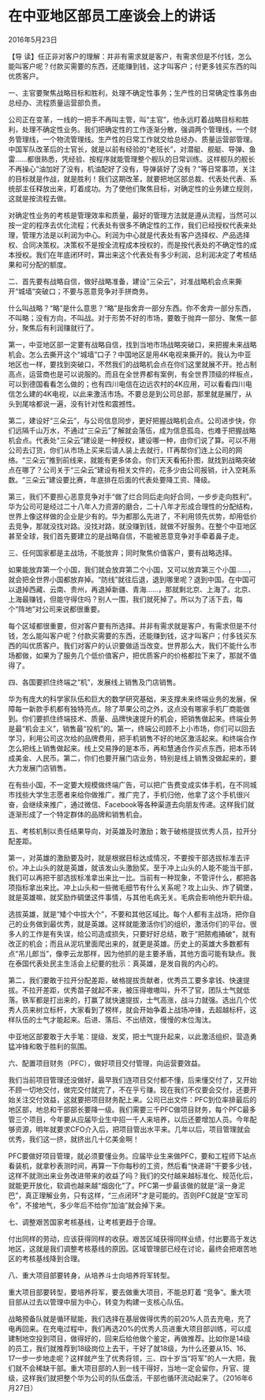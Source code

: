 # 在中亚地区部员工座谈会上的讲话

2016年5月23日

【导 读】任正非对客户的理解：并非有需求就是客户，有需求但是不付钱，怎么能叫客户呢？付款买需要的东西，还能赚到钱，这才叫客户；付更多钱买东西的叫优质客户。

一、主官要聚焦战略目标和胜利，处理不确定性事务；生产性的日常确定性事务由总经办、流程质量运营部负责。

公司正在变革，一线的一把手不再叫主管，叫“主官”，他永远盯着战略目标和胜利，处理不确定性业务。我们把确定性的工作逐渐分散，强调两个管理线，一个财务管理线，一个物流管理线。生产性的日常工作就交给总经办、质量运营部管理。中国军队改革后的士官长，就是以前有经验的“老班长”，对潜艇、舰艇、导弹、鱼雷……都很熟悉，凭经验、按程序就能管理整个舰队的日常训练。这样舰队的舰长不再操心“油加好了没有，机油配好了没有，导弹装好了没有？”等日常事项，关注的目标就是作战，就是胜利！我们这期改革，就要把地区部总裁、代表处代表、系统部主任释放出来，盯着成功。为了使他们聚焦目标，对确定性的业务建立规则，这就是按流程去做。

对确定性业务的考核是管理效率和质量，最好的管理方法就是遵从流程，当然可以按一定的程序去优化流程；代表处有很多不确定性的工作，我们已经授权代表来处理，管理方法是以利润为中心。利润为中心就是代表处有客户选择权、产品选择权、合同决策权。决策权不是按全流程成本授权的，而是按代表处的不确定性的成本授权。我们在年底闭环时，算出来这个代表处有多少利润，总利润决定了考核结果和可分配的额度。

二、首先要有战略自信，做好战略准备，建设“三朵云”，对准战略机会点来撕开“城墙”突破口；不要与恶意竞争对手拼商务。

什么叫战略？“略”是什么意思？“略”是指舍弃一部分东西。你不舍弃一部分东西，不叫略；没有方向，不叫战。对于形势不好的市场，要敢于抛弃一部分、聚焦一部分，聚焦后有利润赚就行了。

第一，中亚地区部一定要有战略自信，找到当地市场战略突破口，来把握未来战略机会。怎么去撕开这个“城墙”口子？中国地区是用4K电视来撕开的。我认为中亚地区也一样，要找到突破口，不然我们的战略机会点在你们这里就展不开。抢占制高点，运营商也是可以说服的。而且在全世界都有案例，有全世界顶级的样板点，可以到德国看看怎么做的；也有四川电信在边远农村的4K应用，可以看看四川电信怎么建的4K电视，以此来激活市场。不要总是到公司总部，那里就是展厅，从头到尾啥都说一遍，没有针对性和震撼性。

第二，建设好“三朵云”，与公司信息同步，更好把握战略机会点。公司进步快，你们远隔千山万水，不通过“三朵云”了解就会落伍，成为信息孤岛，也难于把握战略机会点。代表处“三朵云”建设是一种授权，建设哪一种，由你们说了算。可以不用公司去订货，你们从市场上买来后请人装上去就行，IT再帮你们连上公司的网络。“三朵云”推到前线来，就能有更多体会。你们天天看拓扑图，就找到战略突破点在哪了？公司关于“三朵云”建设有相关文件的，花多少由公司报销，计入空耗系数。“三朵云”建设要比赛，年底排在后面的代表处要降工资、降级。

第三，我们不要担心恶意竞争对手“做了烂合同后走向好合同，一步步走向胜利”。华为公司可是经过二十八年人力资源的磨合，二十八年才形成合理性的分配结构，世界上像这样做的企业是少有的。华为都那么先进了，不利用领先优势，却用低价去竞争，那就没找对路。没找对路，就没赚到钱，就做不好服务。在整个中亚地区甚至全球，我们首先要建立的是战略自信，不能被恶意竞争对手牵着鼻子走。

三、任何国家都是主战场，不能放弃；同时聚焦价值客户，要有战略选择。

如果能放弃第一个小国，我们就会放弃第二个小国，又可以放弃第三个小国……，就会把全世界小国都放弃掉。“防线”就往后退，退到哪里呢？退到中国。在中国可以退掉西藏、云南、贵州，再退掉新疆、青海……，那就剩北京、上海了。北京、上海最赚钱，但能守得住吗？别人一围，我们就死掉了。所以为了活下去，每个“阵地”对公司来说都很重要。

每个区域都很重要，但对客户要有所选择。并非有需求就是客户，有需求但是不付钱，怎么能叫客户呢？付款买需要的东西，还能赚到钱，这才叫客户；付多钱买东西的叫优质客户。我们对客户的认识要做适当改变。世界那么大，我们不能什么市场都做，如果为了服务几个低价值客户，把优质客户的价格都拉下来了，那就不值得了。

四、各国要抓住终端之“机”，发展线上销售及门店销售。

华为有庞大的科学家队伍和巨大的数学研究基础，来支撑未来终端业务的发展，保障每一新款手机都有独特亮点。除了苹果公司之外，这点没有哪家手机厂商能做到。你们要抓住终端技术、质量、品牌快速提升的机会，把销售做起来。终端业务是最“机会主义”，销售最“投机”的。第一，终端公司顾不上小市场，你们可以回去学习，利用公司这次给的品牌费用，把手机销售不好的地区激活起来。和终端合作怎么把线上销售做起来。线上交易挣的是本币，再和慧通合作买点东西，把本币转成美金、人民币。第二，你们也要开展门店业务，特别是线上销售没做起来的，要大力发展门店销售。

在有些小国，不一定要大规模做终端广告，可以把广告费变成实体手机，在不同城市找些大学生志愿者来给你做推广。推广完了，手机归他，他拿了这个手机很兴奋，会继续来推广，通过微信、Facebook等各种渠道去向朋友传递。这样我们就逐渐形成了一个特定群体的品牌和销售机会。

五、考核机制以责任结果导向，对英雄及时激励；敢于破格提拔优秀人员，拉开分配差距。

第一，对英雄的激励要及时，就是根据目标达成情况，不要按干部选拔标准去评价。冲上山头的就是英雄，就该发山头激励奖。至于冲上山头的人能不能当干部，我们可以再把干部选拔标准拿出来比一比。当前有一种现象，不管评什么，都把各项指标拿出来比。冲上山头和一些微毛细节有什么关系呢？攻上山头、炸了碉堡，就是英雄嘛，就奖励炸碉堡这件事情，与其他毛病无关。毛病会影响他升职升级。

选拔英雄，就是“矮个中拔大个”，不要和其他区域比。每个人都有主战场，把你自己的业务做到最优秀，就是英雄。这样就能激活你们的组织，激活你们的平台。很多人的工作是有失误，给公司造成损失，只要好好总结，敢于“把脓疱捅破”，就有改正的机会；而且从泥坑里面爬出来的，就更是英雄。历史上的英雄大多数都有点“吊儿郎当”，像李云龙那样，因为他抓的是主要矛盾，其他方面可能有缺点。我在泰国代表处民主生活会上纪要的批示：真英雄，是发自我的内心的。

第二，我们要敢于拉开分配差距，破格提拔贡献者，优秀员工要多拿钱、快速提拔。不拉开差距，优秀苗子就起不来，被压得嗷嗷叫，升不了官，团队士气就低落。铁军都是打出来的，打赢了就快速提拔，士气高涨，战斗力就强。选出几个优秀人员来树立标杆，大家看到了榜样，就会开始争着上战场冲锋，去超越标杆，这样队伍的士气才能起来。后进、落后、不出绩效，慢慢的末位淘汰。

中亚地区部要敢于大手笔：提级、发奖，把士气提升起来，以此激活组织，营造勇猛冲锋和敢于胜利的氛围。

六、配置项目财务（PFC），做好项目交付管理，向运营要效益。

我们当前项目管理还没做好，最早我们连项目交付都不懂，后来懂交付了，又开始不顾一切地交付，做完交付就完了，不在乎亏赚。现在我们不仅要会交付，还要开始关注交付效益，这就要把项目财务配上来。公司已出文件：PFC到位率排最后的地区部，地总和干部部长要降一级。我们需要三千PFC做项目财务，每个PFC最多管三个项目，今年要从应届毕业生中招一千人来培养，以后还要增加人员。今年配够资源，明年就要求CFO介入后，把项目管出水平来。几年以后，项目管理就会优秀，我们这一挤，就挤出几十亿美金啊！

PFC要做好项目管理，就必须要懂业务。应届毕业生来做PFC，要和工程师下站点看装机，就拿秒表测时间，再算一下你每秒的工资，然后看“快递哥”干要多少钱，这样不就测出来业务改进带来的收益了吗？我们的交付越来越标准化、规范化后，就能更开放化，软调也越来越“烟囱化”了。PFC第一步最该做的就是“滚一身泥巴”，真正理解业务，只有这样，“三点闭环”才是可能的。否则PFC就是“空军司令”，不接地气，多少年后不给你“加油”就会掉下来。

七、调整艰苦国家考核基线，让考核更趋于合理。

付出同样的劳动，应该获得同样的收获。艰苦区域获得同样业绩，付出要高于发达地区，这就是我们调整考核基线的原因。区域管理部已经在讨论，最终会把艰苦地区的考核基线降到合理。

八、重大项目部要转身，从培养斗士向培养将军转型。

重大项目部要转型，要培养将军，要去做重大项目，不能总盯着 “竞争”。重大项目部从过去以管理中层为中心，转变为构建一支核心队伍。

战略预备队就是循环赋能，我们选择在基层做得优秀的前20%人员去充电，充了电再回来。在充电过程中，我们再选20%的优秀人员进重大项目部训练，可以成建制地空投到项目，做得好的，回来后给他做个鉴定，再做推荐。比如你是14级的员工，我们就推荐到18级岗位上去干，干好了就18级，为什么还要从15、16、17一步一步地走呢？这样就产生了优秀将领，三、四十岁当“将军”的人一大把，我们就不会稀缺干部。重大项目部的人到一线干得好，当地一定会留你，升官、提级，这样我们就把整个华为公司的队伍盘活，干部也循环流动起来了。（2016年6月27日）

